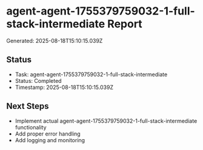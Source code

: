# agent-agent-1755379759032-1-full-stack-intermediate Report

Generated: 2025-08-18T15:10:15.039Z

## Status
- Task: agent-agent-1755379759032-1-full-stack-intermediate
- Status: Completed
- Timestamp: 2025-08-18T15:10:15.039Z

## Next Steps
- Implement actual agent-agent-1755379759032-1-full-stack-intermediate functionality
- Add proper error handling
- Add logging and monitoring
